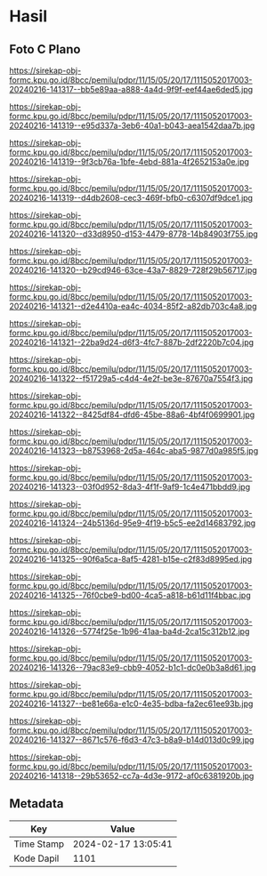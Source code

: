 # Hasil

## Foto C Plano

https://sirekap-obj-formc.kpu.go.id/8bcc/pemilu/pdpr/11/15/05/20/17/1115052017003-20240216-141317--bb5e89aa-a888-4a4d-9f9f-eef44ae6ded5.jpg

https://sirekap-obj-formc.kpu.go.id/8bcc/pemilu/pdpr/11/15/05/20/17/1115052017003-20240216-141319--e95d337a-3eb6-40a1-b043-aea1542daa7b.jpg

https://sirekap-obj-formc.kpu.go.id/8bcc/pemilu/pdpr/11/15/05/20/17/1115052017003-20240216-141319--9f3cb76a-1bfe-4ebd-881a-4f2652153a0e.jpg

https://sirekap-obj-formc.kpu.go.id/8bcc/pemilu/pdpr/11/15/05/20/17/1115052017003-20240216-141319--d4db2608-cec3-469f-bfb0-c6307df9dce1.jpg

https://sirekap-obj-formc.kpu.go.id/8bcc/pemilu/pdpr/11/15/05/20/17/1115052017003-20240216-141320--d33d8950-d153-4479-8778-14b84903f755.jpg

https://sirekap-obj-formc.kpu.go.id/8bcc/pemilu/pdpr/11/15/05/20/17/1115052017003-20240216-141320--b29cd946-63ce-43a7-8829-728f29b56717.jpg

https://sirekap-obj-formc.kpu.go.id/8bcc/pemilu/pdpr/11/15/05/20/17/1115052017003-20240216-141321--d2e4410a-ea4c-4034-85f2-a82db703c4a8.jpg

https://sirekap-obj-formc.kpu.go.id/8bcc/pemilu/pdpr/11/15/05/20/17/1115052017003-20240216-141321--22ba9d24-d6f3-4fc7-887b-2df2220b7c04.jpg

https://sirekap-obj-formc.kpu.go.id/8bcc/pemilu/pdpr/11/15/05/20/17/1115052017003-20240216-141322--f51729a5-c4d4-4e2f-be3e-87670a7554f3.jpg

https://sirekap-obj-formc.kpu.go.id/8bcc/pemilu/pdpr/11/15/05/20/17/1115052017003-20240216-141322--8425df84-dfd6-45be-88a6-4bf4f0699901.jpg

https://sirekap-obj-formc.kpu.go.id/8bcc/pemilu/pdpr/11/15/05/20/17/1115052017003-20240216-141323--b8753968-2d5a-464c-aba5-9877d0a985f5.jpg

https://sirekap-obj-formc.kpu.go.id/8bcc/pemilu/pdpr/11/15/05/20/17/1115052017003-20240216-141323--03f0d952-8da3-4f1f-9af9-1c4e471bbdd9.jpg

https://sirekap-obj-formc.kpu.go.id/8bcc/pemilu/pdpr/11/15/05/20/17/1115052017003-20240216-141324--24b5136d-95e9-4f19-b5c5-ee2d14683792.jpg

https://sirekap-obj-formc.kpu.go.id/8bcc/pemilu/pdpr/11/15/05/20/17/1115052017003-20240216-141325--90f6a5ca-8af5-4281-b15e-c2f83d8995ed.jpg

https://sirekap-obj-formc.kpu.go.id/8bcc/pemilu/pdpr/11/15/05/20/17/1115052017003-20240216-141325--76f0cbe9-bd00-4ca5-a818-b61d11f4bbac.jpg

https://sirekap-obj-formc.kpu.go.id/8bcc/pemilu/pdpr/11/15/05/20/17/1115052017003-20240216-141326--5774f25e-1b96-41aa-ba4d-2ca15c312b12.jpg

https://sirekap-obj-formc.kpu.go.id/8bcc/pemilu/pdpr/11/15/05/20/17/1115052017003-20240216-141326--79ac83e9-cbb9-4052-b1c1-dc0e0b3a8d61.jpg

https://sirekap-obj-formc.kpu.go.id/8bcc/pemilu/pdpr/11/15/05/20/17/1115052017003-20240216-141327--be81e66a-e1c0-4e35-bdba-fa2ec61ee93b.jpg

https://sirekap-obj-formc.kpu.go.id/8bcc/pemilu/pdpr/11/15/05/20/17/1115052017003-20240216-141327--8671c576-f6d3-47c3-b8a9-b14d013d0c99.jpg

https://sirekap-obj-formc.kpu.go.id/8bcc/pemilu/pdpr/11/15/05/20/17/1115052017003-20240216-141318--29b53652-cc7a-4d3e-9172-af0c6381920b.jpg


## Metadata

| Key        | Value               |
| ---------- | ------------------- |
| Time Stamp | 2024-02-17 13:05:41 |
| Kode Dapil | 1101                |



